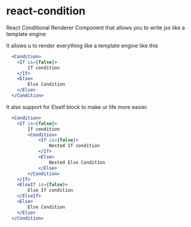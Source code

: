 # react-condition
 React Conditional Renderer Component that allows you to write jsx like a template engine
 
 It allows u to render everything like a template engine like this
 
```jsx
  <Condition>
    <If is={false}>
        If condition                       
    </If>
    <Else>
        Else Condition
    </Else>
  </Condition>
``` 

It also support for ElseIf block to make ur life more easier.

```jsx
  <Condition>
    <If is={false}>
        If condition
        <Condition>
            <If is={false}>
                Nested If condition
            </If>
            <Else>
                Nested Else Condition
            </Else>
        </Condition>                        
    </If>
    <ElseIf is={false}>
        Else If condition
    </ElseIf>
    <Else>
        Else Condition
    </Else>
  </Condition>
```
